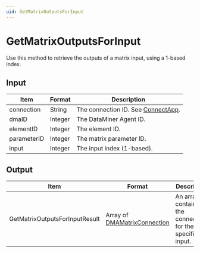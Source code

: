 ```yaml
---
uid: GetMatrixOutputsForInput
---
```


# GetMatrixOutputsForInput

Use this method to retrieve the outputs of a matrix input, using a 1-based index.

<!-- Available from DataMiner version 9.5.1 onwards. -->

## Input

| Item        | Format  | Description                                           |
|-------------|---------|-------------------------------------------------------|
| connection  | String  | The connection ID. See [ConnectApp](xref:ConnectApp). |
| dmaID       | Integer | The DataMiner Agent ID.                               |
| elementID   | Integer | The element ID.                                       |
| parameterID | Integer | The matrix parameter ID.                              |
| input       | Integer | The input index (1-based).                            |

## Output

| Item | Format | Description |
|--|--|--|
| GetMatrixOutputsForInputResult | Array of [DMAMatrixConnection](xref:DMAMatrixConnection) | An array containing the connections for the specified input. |
